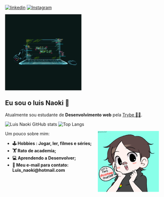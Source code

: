 [![linkedin](https://img.shields.io/badge/LinkedIn-0077B5?style=for-the-badge&logo=linkedin&logoColor=white/)](https://www.linkedin.com/in/luisnaoki/)
[![Instagram](https://img.shields.io/badge/Instagram-E4405F?style=for-the-badge&logo=instagram&logoColor=white)](https://www.instagram.com/luisnaoki/)

<a href="https://github.com/luisnaoki"><img align= "center" height= "250" src ="imagem1.gif" alt ="bem vindo meu nobre"> </a>

<strong> <h2> Eu sou o luis Naoki 👋</strong></h2>

Atualmente sou estudante de <strong>Desenvolvimento web</strong> pela <a href =https://www.betrybe.com/> Trybe 👨‍🎓</a>.


![Luis Naoki GitHub stats](https://github-readme-stats.vercel.app/api?username=luisnaoki&theme=tokyonight&show_icons=true)
![Top Langs](https://github-readme-stats.vercel.app/api/top-langs/?username=luisnaoki&theme=tokyonight)


<img align= "right" height= "200" src ="Sho.gif" alt ="bem vindo meu nobre"> 

Um pouco sobre mim:
<ul><strong>
<li>🕹️ Hobbies : Jogar, ler, filmes e séries;</li> 
<li>🏋️ Rato de academia;</li>
<li>💻 Aprendendo a Desenvolver;</li>
<li>📮 Meu e-mail para contato: Luis_naoki@hotmail.com</li>
</ul></strong>

